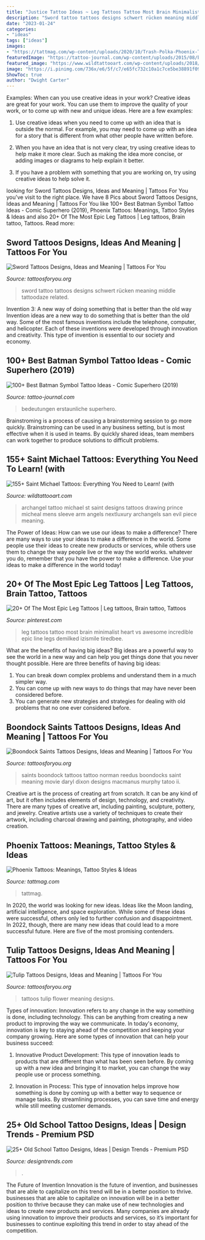 ```yaml
---
title: "Justice Tattoo Ideas ~ Leg Tattoos Tattoo Most Brain Minimalist Heart Vs Awesome Incredible Epic Line Legs Demilked Izismile Tiredbee"
description: "Sword tattoo tattoos designs schwert rücken meaning middle tattoodaze related"
date: "2023-01-24"
categories:
- "ideas"
tags: ["ideas"]
images:
- "https://tattmag.com/wp-content/uploads/2020/10/Trash-Polka-Phoenix-Tattoo-898x1536.jpg"
featuredImage: "https://tattoo-journal.com/wp-content/uploads/2015/08/batman-tattoo-8.jpg"
featured_image: "https://www.wildtattooart.com/wp-content/uploads/2018/10/Saint-Michael-Tattoos-25101882.jpg"
image: "https://i.pinimg.com/736x/e6/5f/c7/e65fc732c10a1c7ce5be38891f09d12c.jpg"
ShowToc: true
author: "Dwight Carter"
---
```



Examples: When can you use creative ideas in your work?
Creative ideas are great for your work. You can use them to improve the quality of your work, or to come up with new and unique ideas. Here are a few examples:
1. Use creative ideas when you need to come up with an idea that is outside the normal. For example, you may need to come up with an idea for a story that is different from what other people have written before.

2. When you have an idea that is not very clear, try using creative ideas to help make it more clear. Such as making the idea more concise, or adding images or diagrams to help explain it better.

3. If you have a problem with something that you are working on, try using creative ideas to help solve it.

	

		
looking for Sword Tattoos Designs, Ideas and Meaning | Tattoos For You you've visit to the right place. We have 8 Pics about Sword Tattoos Designs, Ideas and Meaning | Tattoos For You like 100+ Best Batman Symbol Tattoo Ideas - Comic Superhero (2019), Phoenix Tattoos: Meanings, Tattoo Styles &amp; Ideas and also 20+ Of The Most Epic Leg Tattoos | Leg tattoos, Brain tattoo, Tattoos. Read more:
		
    
## Sword Tattoos Designs, Ideas And Meaning | Tattoos For You

<img loading=lazy src="https://www.tattoosforyou.org/wp-content/uploads/2016/03/Sword-Tattoo-on-Back.jpg" onerror="this.onerror=null;this.src='https://tse1.mm.bing.net/th?id=OIP.Y1FdbiO4ip8Sb5oq-A_R0wHaJ4&amp;pid=15.1';" alt="Sword Tattoos Designs, Ideas and Meaning | Tattoos For You">

_Source: tattoosforyou.org_

>sword tattoo tattoos designs schwert rücken meaning middle tattoodaze related. 

	

Invention 3: A new way of doing something that is better than the old way
Invention ideas are a new way to do something that is better than the old way. Some of the most famous inventions include the telephone, computer, and helicopter. Each of these inventions were developed through innovation and creativity. This type of invention is essential to our society and economy.

    
## 100+ Best Batman Symbol Tattoo Ideas - Comic Superhero (2019)

<img loading=lazy src="https://tattoo-journal.com/wp-content/uploads/2015/08/batman-tattoo-8.jpg" onerror="this.onerror=null;this.src='https://tse4.mm.bing.net/th?id=OIP.9vWP7QctnW_qpizyB5pLLAHaHa&amp;pid=15.1';" alt="100+ Best Batman Symbol Tattoo Ideas - Comic Superhero (2019)">

_Source: tattoo-journal.com_

>bedeutungen erstaunliche superhero. 

	

Brainstroming is a process of causing a brainstorming session to go more quickly. Brainstroming can be used in any business setting, but is most effective when it is used in teams. By quickly shared ideas, team members can work together to produce solutions to difficult problems.

    
## 155+ Saint Michael Tattoos: Everything You Need To Learn! (with

<img loading=lazy src="https://www.wildtattooart.com/wp-content/uploads/2018/10/Saint-Michael-Tattoos-25101882.jpg" onerror="this.onerror=null;this.src='https://tse2.mm.bing.net/th?id=OIP.t3l1I3OEpA9nrSHImYoJ5wHaHa&amp;pid=15.1';" alt="155+ Saint Michael Tattoos: Everything You Need to Learn! (with">

_Source: wildtattooart.com_

>archangel tattoo michael st saint designs tattoos drawing prince micheal mens sleeve arm angels nextluxury archangels san evil piece meaning. 

	

The Power of Ideas: How can we use our ideas to make a difference?
There are many ways to use your ideas to make a difference in the world. Some people use their ideas to create new products or services, while others use them to change the way people live or the way the world works. whatever you do, remember that you have the power to make a difference. Use your ideas to make a difference in the world today!

    
## 20+ Of The Most Epic Leg Tattoos | Leg Tattoos, Brain Tattoo, Tattoos

<img loading=lazy src="https://i.pinimg.com/736x/e6/5f/c7/e65fc732c10a1c7ce5be38891f09d12c.jpg" onerror="this.onerror=null;this.src='https://tse3.mm.bing.net/th?id=OIP.7GcSBMMBwnA7wPx8tBHH9wHaJN&amp;pid=15.1';" alt="20+ Of The Most Epic Leg Tattoos | Leg tattoos, Brain tattoo, Tattoos">

_Source: pinterest.com_

>leg tattoos tattoo most brain minimalist heart vs awesome incredible epic line legs demilked izismile tiredbee. 

	

What are the benefits of having big ideas?
Big ideas are a powerful way to see the world in a new way and can help you get things done that you never thought possible. Here are three benefits of having big ideas: 
1. You can break down complex problems and understand them in a much simpler way. 
2. You can come up with new ways to do things that may have never been considered before. 
3. You can generate new strategies and strategies for dealing with old problems that no one ever considered before.

    
## Boondock Saints Tattoos Designs, Ideas And Meaning | Tattoos For You

<img loading=lazy src="https://www.tattoosforyou.org/wp-content/uploads/2013/12/Boondock-Saints-Tattoos-on-Back.jpg" onerror="this.onerror=null;this.src='https://tse4.mm.bing.net/th?id=OIP.KrTPSvtsDwMDKtJpGQnU3QAAAA&amp;pid=15.1';" alt="Boondock Saints Tattoos Designs, Ideas and Meaning | Tattoos For You">

_Source: tattoosforyou.org_

>saints boondock tattoos tattoo norman reedus boondocks saint meaning movie daryl dixon designs macmanus murphy tatoo ii. 

	

Creative art is the process of creating art from scratch. It can be any kind of art, but it often includes elements of design, technology, and creativity. There are many types of creative art, including painting, sculpture, pottery, and jewelry. Creative artists use a variety of techniques to create their artwork, including charcoal drawing and painting, photography, and video creation.

    
## Phoenix Tattoos: Meanings, Tattoo Styles &amp; Ideas

<img loading=lazy src="https://tattmag.com/wp-content/uploads/2020/10/Trash-Polka-Phoenix-Tattoo-898x1536.jpg" onerror="this.onerror=null;this.src='https://tse1.mm.bing.net/th?id=OIP.a5dq_x9rYjtoASHcDlfmNgHaMq&amp;pid=15.1';" alt="Phoenix Tattoos: Meanings, Tattoo Styles &amp; Ideas">

_Source: tattmag.com_

>tattmag. 

	

In 2020, the world was looking for new ideas. Ideas like the Moon landing, artificial intelligence, and space exploration. While some of these ideas were successful, others only led to further confusion and disappointment. In 2022, though, there are many new ideas that could lead to a more successful future. Here are five of the most promising contenders.

    
## Tulip Tattoos Designs, Ideas And Meaning | Tattoos For You

<img loading=lazy src="https://www.tattoosforyou.org/wp-content/uploads/2016/03/Tulip-Flower-Tattoos.jpg" onerror="this.onerror=null;this.src='https://tse1.mm.bing.net/th?id=OIP.rT0CRrmdsTCjddU3jU2kmAHaOV&amp;pid=15.1';" alt="Tulip Tattoos Designs, Ideas and Meaning | Tattoos For You">

_Source: tattoosforyou.org_

>tattoos tulip flower meaning designs. 

	

Types of innovation:
Innovation refers to any change in the way something is done, including technology. This can be anything from creating a new product to improving the way we communicate. In today's economy, innovation is key to staying ahead of the competition and keeping your company growing. Here are some types of innovation that can help your business succeed:
1. Innovative Product Development: This type of innovation leads to products that are different than what has been seen before. By coming up with a new idea and bringing it to market, you can change the way people use or process something.

2. Innovation in Process: This type of innovation helps improve how something is done by coming up with a better way to sequence or manage tasks. By streamlining processes, you can save time and energy while still meeting customer demands.


    
## 25+ Old School Tattoo Designs, Ideas | Design Trends - Premium PSD

<img loading=lazy src="https://images.designtrends.com/wp-content/uploads/2016/04/04051822/Pink-Rose-Old-School-Tattoo-On-Shoulder.jpg" onerror="this.onerror=null;this.src='https://tse1.mm.bing.net/th?id=OIP.zD9L3QP1-DmRnfC-oaxttQHaJ4&amp;pid=15.1';" alt="25+ Old School Tattoo Designs, Ideas | Design Trends - Premium PSD">

_Source: designtrends.com_

>. 

	

The Future of Invention
Innovation is the future of invention, and businesses that are able to capitalize on this trend will be in a better position to thrive. businesses that are able to capitalize on innovation will be in a better position to thrive because they can make use of new technologies and ideas to create new products and services. Many companies are already using innovation to improve their products and services, so it’s important for businesses to continue exploiting this trend in order to stay ahead of the competition.

